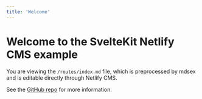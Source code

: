 ```yaml
---
title: 'Welcome'
---
```


# Welcome to the SvelteKit Netlify CMS example

You are viewing the `/routes/index.md` file, which is preprocessed by mdsex and is editable directly through Netlify CMS.

See the [GitHub repo](https://github.com/buhrmi/sveltekit-netlify-cms) for more information.
